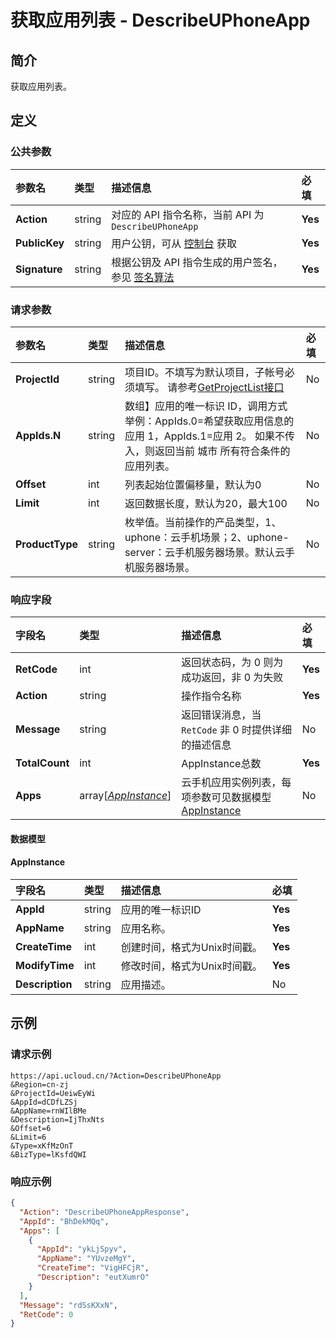 # 获取应用列表 - DescribeUPhoneApp

## 简介

获取应用列表。









## 定义

### 公共参数

| 参数名 | 类型 | 描述信息 | 必填 |
|:---|:---|:---|:---|
| **Action**     | string  | 对应的 API 指令名称，当前 API 为 `DescribeUPhoneApp`                        | **Yes** |
| **PublicKey**  | string  | 用户公钥，可从 [控制台](https://console.ucloud.cn/uapi/apikey) 获取                                             | **Yes** |
| **Signature**  | string  | 根据公钥及 API 指令生成的用户签名，参见 [签名算法](api/summary/signature.md)  | **Yes** |

### 请求参数

| 参数名 | 类型 | 描述信息 | 必填 |
|:---|:---|:---|:---|
| **ProjectId** | string | 项目ID。不填写为默认项目，子帐号必须填写。 请参考[GetProjectList接口](https://docs.ucloud.cn/api/summary/get_project_list) |No|
| **AppIds.N** | string | 数组】应用的唯一标识 ID，调用方式举例：AppIds.0=希望获取应用信息的应用 1，AppIds.1=应用 2。 如果不传入，则返回当前 城市 所有符合条件的应用列表。 |No|
| **Offset** | int | 列表起始位置偏移量，默认为0 |No|
| **Limit** | int | 返回数据长度，默认为20，最大100 |No|
| **ProductType** | string | 枚举值。当前操作的产品类型，1、uphone：云手机场景；2、uphone-server：云手机服务器场景。默认云手机服务器场景。 |No|

### 响应字段

| 字段名 | 类型 | 描述信息 | 必填 |
|:---|:---|:---|:---|
| **RetCode** | int | 返回状态码，为 0 则为成功返回，非 0 为失败 |**Yes**|
| **Action** | string | 操作指令名称 |**Yes**|
| **Message** | string | 返回错误消息，当 `RetCode` 非 0 时提供详细的描述信息 |No|
| **TotalCount** | int | AppInstance总数 |**Yes**|
| **Apps** | array[[*AppInstance*](#AppInstance)] | 云手机应用实例列表，每项参数可见数据模型 [AppInstance](#appInstance) |No|

#### 数据模型


#### AppInstance

| 字段名 | 类型 | 描述信息 | 必填 |
|:---|:---|:---|:---|
| **AppId** | string | 应用的唯一标识ID |**Yes**|
| **AppName** | string | 应用名称。 |**Yes**|
| **CreateTime** | int | 创建时间，格式为Unix时间戳。 |**Yes**|
| **ModifyTime** | int | 修改时间，格式为Unix时间戳。 |**Yes**|
| **Description** | string | 应用描述。 |No|

## 示例

### 请求示例
    
```
https://api.ucloud.cn/?Action=DescribeUPhoneApp
&Region=cn-zj
&ProjectId=UeiwEyWi
&AppId=dCDfLZSj
&AppName=rnWIlBMe
&Description=IjThxNts
&Offset=6
&Limit=6
&Type=xKfMzOnT
&BizType=lKsfdQWI
```

### 响应示例
    
```json
{
  "Action": "DescribeUPhoneAppResponse",
  "AppId": "BhDekMQq",
  "Apps": [
    {
      "AppId": "ykLjSpyv",
      "AppName": "YUvzeMgY",
      "CreateTime": "VigHFCjR",
      "Description": "eutXumrO"
    }
  ],
  "Message": "rdSsKXxN",
  "RetCode": 0
}
```





